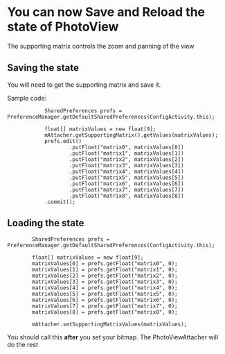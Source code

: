 # You can now Save and Reload the state of PhotoView

The supporting matrix controls the zoom and panning of the view

## Saving the state

You will need to get the supporting matrix and save it.

Sample code:

				SharedPreferences prefs = PreferenceManager.getDefaultSharedPreferences(ConfigActivity.this);

				float[] matrixValues = new float[9];
				mAttacher.getSupportingMatrix().getValues(matrixValues);
				prefs.edit()
						.putFloat("matrix0", matrixValues[0])
						.putFloat("matrix1", matrixValues[1])
						.putFloat("matrix2", matrixValues[2])
						.putFloat("matrix3", matrixValues[3])
						.putFloat("matrix4", matrixValues[4])
						.putFloat("matrix5", matrixValues[5])
						.putFloat("matrix6", matrixValues[6])
						.putFloat("matrix7", matrixValues[7])
						.putFloat("matrix8", matrixValues[8])
				.commit();

## Loading the state

			SharedPreferences prefs = PreferenceManager.getDefaultSharedPreferences(ConfigActivity.this);

			float[] matrixValues = new float[9];
			matrixValues[0] = prefs.getFloat("matrix0", 0);
			matrixValues[1] = prefs.getFloat("matrix1", 0);
			matrixValues[2] = prefs.getFloat("matrix2", 0);
			matrixValues[3] = prefs.getFloat("matrix3", 0);
			matrixValues[4] = prefs.getFloat("matrix4", 0);
			matrixValues[5] = prefs.getFloat("matrix5", 0);
			matrixValues[6] = prefs.getFloat("matrix6", 0);
			matrixValues[7] = prefs.getFloat("matrix7", 0);
			matrixValues[8] = prefs.getFloat("matrix8", 0);

			mAttacher.setSupportingMatrixValues(matrixValues);

You should call this **after** you set your bitmap. The PhotoViewAttacher will do the rest